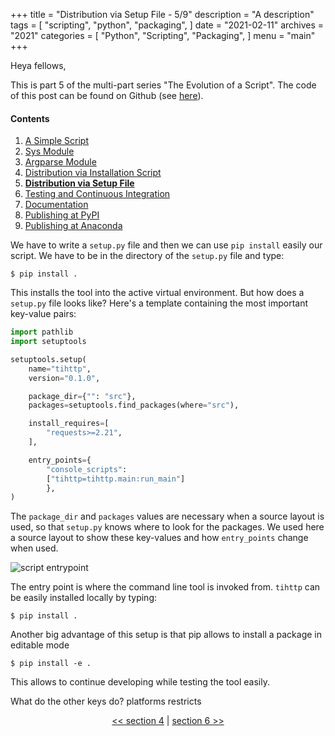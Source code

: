 +++
title = "Distribution via Setup File - 5/9"
description = "A description"
tags = [
    "scripting",
    "python",
    "packaging",
]
date = "2021-02-11"
archives = "2021"
categories = [
    "Python",
    "Scripting",
    "Packaging",
]
menu = "main"
+++

Heya fellows,

This is part 5 of the multi-part series "The Evolution of a Script". The code of this post can be found on Github (see [here](https://github.com/NiklasTiede/tinyHTTPie/tree/5-Distributing-by-Setup-File)).

#### Contents

1. [A Simple Script](/2021/1-the-evolution-of-a-script)
2. [Sys Module](/2021/2-sys-module)
3. [Argparse Module](/2021/3-argparse-module/)
4. [Distribution via Installation Script](/2021/4-distribution-via-installation-script)
5. [**Distribution via Setup File**](/2021/5-distribution-via-setup-file)
6. [Testing and Continuous Integration](/2021/6-testing-and-continous-integration)
7. [Documentation](/2021/7-documentation)
8. [Publishing at PyPI](/2021/8-publishing-at-pypi)
9. [Publishing at Anaconda](/2021/9-publishing-at-anaconda)

We have to write a `setup.py` file and then we can use `pip install` easily our script. We have to be in the directory of the `setup.py` file and type:

```
$ pip install .
```

This installs the tool into the active virtual environment. But how does a `setup.py` file looks like? Here's a template containing the most important key-value pairs:

```python
import pathlib
import setuptools

setuptools.setup(
    name="tihttp",
    version="0.1.0",

    package_dir={"": "src"},
    packages=setuptools.find_packages(where="src"),

    install_requires=[
        "requests>=2.21",
    ],

    entry_points={
        "console_scripts":
        ["tihttp=tihttp.main:run_main"]
        },
)
```

The `package_dir` and `packages` values are necessary when a source layout is used, so that `setup.py` knows where to look for the packages. We used here a source layout to show these key-values and how `entry_points` change when used.

![script entrypoint](/img/script_entrypoint.png)

The entry point is where the command line tool is invoked from. `tihttp` can be easily installed locally by typing:

```
$ pip install .
```

Another big advantage of this setup is that pip allows to install a package in editable mode

```
$ pip install -e .
```

This allows to continue developing while testing the tool easily.

What do the other keys do?
platforms restricts

<div>
    <p align="center"><a href="/posts/4-distribution-via-installation-script"><< section 4</a> | <a href="/posts/6-testing-and-continous-integration">section 6 >></a> </p>
</div>

